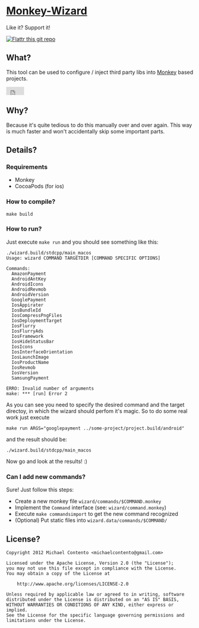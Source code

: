 # [Monkey-Wizard][]

Like it? Support it! 

[![Flattr this git repo](http://api.flattr.com/button/flattr-badge-large.png)](https://flattr.com/submit/auto?user_id=kaffeefleck&url=https://github.com/michaelcontento/monkey-wizard&title=Monkey-Wizard&language=en_GB&tags=github&category=software)

## What?

This tool can be used to configure / inject third party libs into [Monkey][]
based projects.

<iframe style="border: 0; margin: 0; padding: 0;"
        src="https://www.gittip.com/michaelcontento/widget.html"
        width="48pt" height="22pt"></iframe>

## Why?

Because it's quite tedious to do this manually over and over again. This way is
much faster and won't accidentally skip some important parts.

## Details?

### Requirements
* Monkey
* CocoaPods (for ios)

### How to compile?

    make build

### How to run?

Just execute `make run` and you should see something like this:

    ./wizard.build/stdcpp/main_macos
    Usage: wizard COMMAND TARGETDIR [COMMAND SPECIFIC OPTIONS]

    Commands:
      AmazonPayment
      AndroidAntKey
      AndroidIcons
      AndroidRevmob
      AndroidVersion
      GooglePayment
      IosAppirater
      IosBundleId
      IosCompressPngFiles
      IosDeploymentTarget
      IosFlurry
      IosFlurryAds
      IosFramework
      IosHideStatusBar
      IosIcons
      IosInterfaceOrientation
      IosLaunchImage
      IosProductName
      IosRevmob
      IosVersion
      SamsungPayment

    ERRO: Invalid number of arguments
    make: *** [run] Error 2

As you can see you need to specify the desired command and the target directoy,
in which the wizard should perfom it's magic. So to do some real work just
execute

	make run ARGS="googlepayment ../some-project/project.build/android"
	
and the result should be:

    ./wizard.build/stdcpp/main_macos

Now go and look at the results! :)

### Can I add new commands?

Sure! Just follow this steps:

* Create a new monkey file `wizard/commands/$COMMAND.monkey`
* Implement the `Command` interface (see: `wizard/command.monkey`)
* Execute `make commandsimport` to get the new command recognized
* (Optional) Put static files into `wizard.data/commands/$COMMAND/`

## License?

    Copyright 2012 Michael Contento <michaelcontento@gmail.com>

    Licensed under the Apache License, Version 2.0 (the "License");
    you may not use this file except in compliance with the License.
    You may obtain a copy of the License at

        http://www.apache.org/licenses/LICENSE-2.0

    Unless required by applicable law or agreed to in writing, software
    distributed under the License is distributed on an "AS IS" BASIS,
    WITHOUT WARRANTIES OR CONDITIONS OF ANY KIND, either express or implied.
    See the License for the specific language governing permissions and
    limitations under the License.

  [Monkey]: http://www.monkeycoder.co.nz/
  [Monkey-Wizard]: https://github.com/michaelcontento/monkey-wizard
